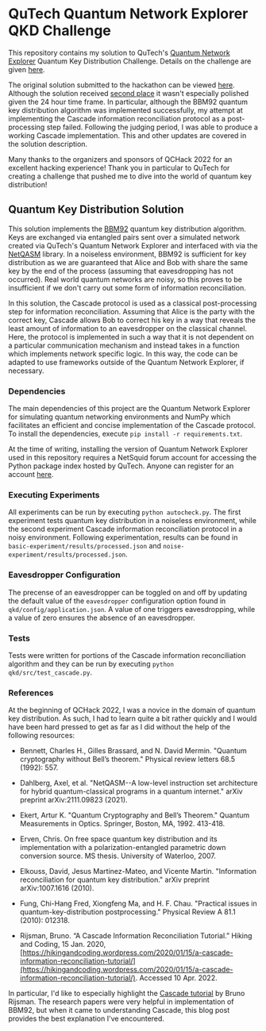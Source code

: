 # QuTech Quantum Network Explorer QKD Challenge

This repository contains my solution to QuTech's [Quantum Network Explorer](https://www.quantum-network.com) Quantum Key Distribution Challenge. Details on the challenge are given [here](CHALLENGE.md).

The original solution submitted to the hackathon can be viewed [here](https://github.com/upsideon/qkd-qchack-2022/tree/qchack-2022). Although the solution received [second place](https://www.quantumcoalition.io/winners-2022) it wasn't especially polished given the 24 hour time frame. In particular, although the BBM92 quantum key distribution algorithm was implemented successfully, my attempt at implementing the Cascade information reconciliation protocol as a post-processing step failed. Following the judging period, I was able to produce a working Cascade implementation. This and other updates are covered in the solution description.

Many thanks to the organizers and sponsors of QCHack 2022 for an excellent hacking experience! Thank you in particular to QuTech for creating a challenge that pushed me to dive into the world of quantum key distribution!

## Quantum Key Distribution Solution

This solution implements the [BBM92](https://journals.aps.org/prl/abstract/10.1103/PhysRevLett.68.557) quantum key distribution algorithm. Keys are exchanged via entangled pairs sent over a simulated network created via QuTech's Quantum Network Explorer and interfaced with via the [NetQASM](https://github.com/QuTech-Delft/netqasm) library. In a noiseless environment, BBM92 is sufficient for key distribution as we are guaranteed that Alice and Bob with share the same key by the end of the process (assuming that eavesdropping has not occurred). Real world quantum networks are noisy, so this proves to be insufficient if we don't carry out some form of information reconciliation.

In this solution, the Cascade protocol is used as a classical post-processing step for information reconciliation. Assuming that Alice is the party with the correct key, Cascade allows Bob to correct his key in a way that reveals the least amount of information to an eavesdropper on the classical channel. Here, the protocol is implemented in such a way that it is not dependent on a particular communication mechanism and instead takes in a function which implements network specific logic. In this way, the code can be adapted to use frameworks outside of the Quantum Network Explorer, if necessary.

### Dependencies

The main dependencies of this project are the Quantum Network Explorer for simulating quantum networking environments and NumPy which facilitates an efficient and concise implementation of the Cascade protocol. To install the dependencies, execute `pip install -r requirements.txt`.

At the time of writing, installing the version of Quantum Network Explorer used in this repository requires a NetSquid forum account for accessing the Python package index hosted by QuTech. Anyone can register for an account [here](https://forum.netsquid.org/).

### Executing Experiments

All experiments can be run by executing `python autocheck.py`. The first experiment tests quantum key distribution in a noiseless environment, while the second experiment Cascade information reconciliation protocol in a noisy environment. Following experimentation, results can be found in `basic-experiment/results/processed.json` and `noise-experiment/results/processed.json`.

### Eavesdropper Configuration

The precense of an eavesdropper can be toggled on and off by updating the default value of the `eavesdropper` configuration option found in `qkd/config/application.json`. A value of one triggers eavesdropping, while a value of zero ensures the absence of an eavesdropper.

### Tests

Tests were written for portions of the Cascade information reconciliation algorithm and they can be run by executing `python qkd/src/test_cascade.py`.

### References

At the beginning of QCHack 2022, I was a novice in the domain of quantum key distribution. As such, I had to learn quite a bit rather quickly and I would have been hard pressed to get as far as I did without the help of the following resources:

* Bennett, Charles H., Gilles Brassard, and N. David Mermin. "Quantum cryptography without Bell’s theorem." Physical review letters 68.5 (1992): 557.

* Dahlberg, Axel, et al. "NetQASM--A low-level instruction set architecture for hybrid quantum-classical programs in a quantum internet." arXiv preprint arXiv:2111.09823 (2021).

* Ekert, Artur K. "Quantum Cryptography and Bell’s Theorem." Quantum Measurements in Optics. Springer, Boston, MA, 1992. 413-418.

* Erven, Chris. On free space quantum key distribution and its implementation with a polarization-entangled parametric down conversion source. MS thesis. University of Waterloo, 2007.

* Elkouss, David, Jesus Martinez-Mateo, and Vicente Martin. "Information reconciliation for quantum key distribution." arXiv preprint arXiv:1007.1616 (2010).

* Fung, Chi-Hang Fred, Xiongfeng Ma, and H. F. Chau. "Practical issues in quantum-key-distribution postprocessing." Physical Review A 81.1 (2010): 012318.

* Rijsman, Bruno. “A Cascade Information Reconciliation Tutorial.” Hiking and Coding, 15 Jan. 2020, [https://hikingandcoding.wordpress.com/2020/01/15/a-cascade-information-reconciliation-tutorial/](https://hikingandcoding.wordpress.com/2020/01/15/a-cascade-information-reconciliation-tutorial/). Accessed 10 Apr. 2022.

In particular, I'd like to especially highlight the [Cascade tutorial](https://hikingandcoding.wordpress.com/2020/01/15/a-cascade-information-reconciliation-tutorial/) by Bruno Rijsman. The research papers were very helpful in implementation of BBM92, but when it came to understanding Cascade, this blog post provides the best explanation I've encountered.
